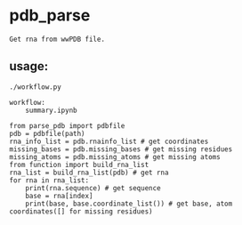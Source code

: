 # pdb_parse

    Get rna from wwPDB file.

## usage:
    
    ./workflow.py

    workflow:
        summary.ipynb

    from parse_pdb import pdbfile
    pdb = pdbfile(path)
    rna_info_list = pdb.rnainfo_list # get coordinates
    missing_bases = pdb.missing_bases # get missing residues
    missing_atoms = pdb.missing_atoms # get missing atoms
    from function import build_rna_list
    rna_list = build_rna_list(pdb) # get rna
    for rna in rna_list:
        print(rna.sequence) # get sequence
        base = rna[index]
        print(base, base.coordinate_list()) # get base, atom coordinates([] for missing residues)